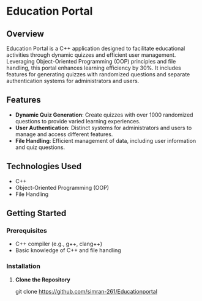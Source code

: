 # Education Portal

## Overview

Education Portal is a C++ application designed to facilitate educational activities through dynamic quizzes and efficient user management. Leveraging Object-Oriented Programming (OOP) principles and file handling, this portal enhances learning efficiency by 30%. It includes features for generating quizzes with randomized questions and separate authentication systems for administrators and users.

## Features

- **Dynamic Quiz Generation**: Create quizzes with over 1000 randomized questions to provide varied learning experiences.
- **User Authentication**: Distinct systems for administrators and users to manage and access different features.
- **File Handling**: Efficient management of data, including user information and quiz questions.

## Technologies Used

- C++
- Object-Oriented Programming (OOP)
- File Handling

## Getting Started

### Prerequisites

- C++ compiler (e.g., g++, clang++)
- Basic knowledge of C++ and file handling

### Installation

1. **Clone the Repository**

   git clone <https://github.com/simran-261/Educationportal>

